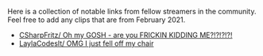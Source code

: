 Here is a collection of notable links from fellow streamers in the community. Feel free to add any clips that are from February 2021.

- [CSharpFritz/ Oh my GOSH - are you FRICKIN KIDDING ME?!?!?!?!](https://clips.twitch.tv/DepressedCleverPigTBTacoLeft)
- [LaylaCodesIt/ OMG I just fell off my chair](https://www.twitch.tv/laylacodesit/clip/DeadReliableCougarPanicVis)
